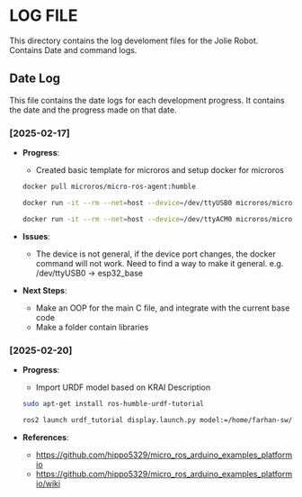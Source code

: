 # LOG FILE

This directory contains the log develoment files for the Jolie Robot. Contains Date and command logs.

## Date Log
This file contains the date logs for each development progress. It contains the date and the progress made on that date.

### [2025-02-17]
- **Progress**: 
    - Created basic template for microros and setup docker for microros

    ```bash
    docker pull microros/micro-ros-agent:humble

    docker run -it --rm --net=host --device=/dev/ttyUSB0 microros/micro-ros-agent:humble serial --dev /dev/ttyUSB0

    docker run -it --rm --net=host --device=/dev/ttyACM0 microros/micro-ros-agent:humble serial --dev /dev/ttyACM0
    ```
- **Issues**: 
    - The device is not general, if the device port changes, the docker command will not work. Need to find a way to make it general. e.g. /dev/ttyUSB0 -> esp32_base

- **Next Steps**: 
    - Make an OOP for the main C file, and integrate with the current base code
    - Make a folder contain libraries


### [2025-02-20]
- **Progress**: 
    - Import URDF model based on KRAI Description
    ```bash
    sudo apt-get install ros-humble-urdf-tutorial
    
    ros2 launch urdf_tutorial display.launch.py model:=/home/farhan-sw/Documents/GitHub/jolie/jolie_humble/src/jolie_description/urdf/nebula_4wd.urdf.xacro
    ```

- **References**:
    - https://github.com/hippo5329/micro_ros_arduino_examples_platformio
    - https://github.com/hippo5329/micro_ros_arduino_examples_platformio/wiki
    